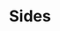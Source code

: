 ---
pid: LLP431
title: Sides
location_transcription: Philly
zipcode: '19147'
outside_phl: 
neighborhood: Queen Village,Bella Vista,Pennsport,Italian Market
age: '11'
age_range: 6-13
instagram: 
image_file_name: LLP_431.jpg
proposal_transcription: 
topic: Unknown
topic_summary: '0'
type: Building
keywords_other: 
credit: Roselie Kraines
image_labels: 
twitter: 
facebook: 
permalink: "/monuments/llp431/"
layout: item-page
---
